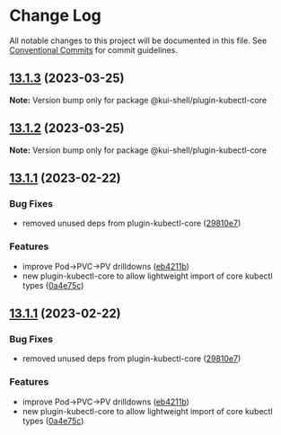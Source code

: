 # Change Log

All notable changes to this project will be documented in this file.
See [Conventional Commits](https://conventionalcommits.org) for commit guidelines.

## [13.1.3](https://github.com/IBM/kui/compare/v13.1.2...v13.1.3) (2023-03-25)

**Note:** Version bump only for package @kui-shell/plugin-kubectl-core





## [13.1.2](https://github.com/IBM/kui/compare/v13.1.1...v13.1.2) (2023-03-25)

**Note:** Version bump only for package @kui-shell/plugin-kubectl-core





## [13.1.1](https://github.com/IBM/kui/compare/v13.1.0...v13.1.1) (2023-02-22)


### Bug Fixes

* removed unused deps from plugin-kubectl-core ([29810e7](https://github.com/IBM/kui/commit/29810e7))


### Features

* improve Pod->PVC->PV drilldowns ([eb4211b](https://github.com/IBM/kui/commit/eb4211b))
* new plugin-kubectl-core to allow lightweight import of core kubectl types ([0a4e75c](https://github.com/IBM/kui/commit/0a4e75c))





## [13.1.1](https://github.com/IBM/kui/compare/v13.1.0...v13.1.1) (2023-02-22)


### Bug Fixes

* removed unused deps from plugin-kubectl-core ([29810e7](https://github.com/IBM/kui/commit/29810e7))


### Features

* improve Pod->PVC->PV drilldowns ([eb4211b](https://github.com/IBM/kui/commit/eb4211b))
* new plugin-kubectl-core to allow lightweight import of core kubectl types ([0a4e75c](https://github.com/IBM/kui/commit/0a4e75c))
